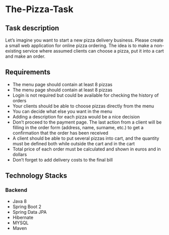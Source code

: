 # The-Pizza-Task
 ## Task description
Let’s imagine you want to start a new pizza delivery business. Please create a small web application for online pizza ordering. The idea is to make a non-existing service where assumed clients can choose a pizza, put it into a cart
and make an order.

## Requirements
- The menu page should contain at least 8 pizzas
- The menu page should contain at least 8 pizzas
- Login is not required but could be available for checking the history of orders
- Your clients should be able to choose pizzas directly from the menu
- You can decide what else you want in the menu
- Adding a description for each pizza would be a nice decision
- Don’t proceed to the payment page. The last action from a client will be filling in the order form (address,
name, surname, etc.) to get a confirmation that the order has been received
- A client should be able to put several pizzas into cart, and the quantity must be defined both while
outside the cart and in the cart
- Total price of each order must be calculated and shown in euros and in dollars
- Don’t forget to add delivery costs to the final bill


## Technology Stacks
### Backend

- Java 8
- Spring Boot 2
- Spring Data JPA
- Hibernate
- MYSQL
- Maven


